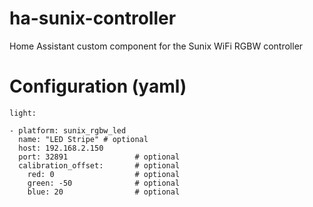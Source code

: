 # ha-sunix-controller
Home Assistant custom component for the Sunix WiFi RGBW controller

# Configuration (yaml)

    light:
      

```
- platform: sunix_rgbw_led
  name: "LED Stripe" # optional
  host: 192.168.2.150
  port: 32891               # optional
  calibration_offset:       # optional
    red: 0                  # optional
    green: -50              # optional
    blue: 20                # optional
```
